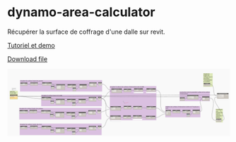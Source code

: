 # dynamo-area-calculator
Récupérer la surface de coffrage d'une dalle sur revit.

[Tutoriel et demo](https://autode.sk/2zhJmnn)

[Download file](https://github.com/juju98800/dynamo-area-calculator/releases/download/1.0.0/Surface.de.coffrage.dalle.dyn)

![alt text](https://raw.githubusercontent.com/juju98800/dynamo-area-calculator/master/sch%C3%A9ma.PNG)
